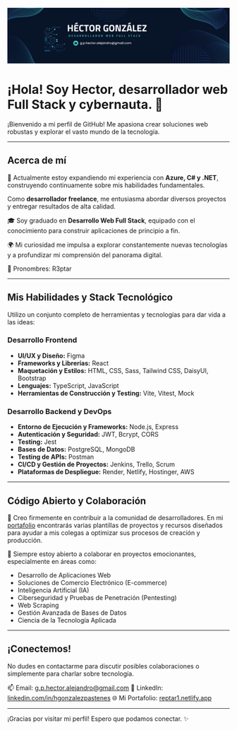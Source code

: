 ![Tecnología y Servicio](https://raw.githubusercontent.com/hector1489/kaimanProject/main/src/assets/img/Technology%20Service.png)

# ¡Hola! Soy Hector, desarrollador web Full Stack y cybernauta. 👋

¡Bienvenido a mi perfil de GitHub! Me apasiona crear soluciones web robustas y explorar el vasto mundo de la tecnología.

---

## Acerca de mí

🌱 Actualmente estoy expandiendo mi experiencia con **Azure, C# y .NET**, construyendo continuamente sobre mis habilidades fundamentales.

Como **desarrollador freelance**, me entusiasma abordar diversos proyectos y entregar resultados de alta calidad.

🎓 Soy graduado en **Desarrollo Web Full Stack**, equipado con el conocimiento para construir aplicaciones de principio a fin.

🌍 Mi curiosidad me impulsa a explorar constantemente nuevas tecnologías y a profundizar mi comprensión del panorama digital.

🐉 Pronombres: R3ptar

---

## Mis Habilidades y Stack Tecnológico

Utilizo un conjunto completo de herramientas y tecnologías para dar vida a las ideas:

### Desarrollo Frontend
* **UI/UX y Diseño:** Figma
* **Frameworks y Librerías:** React
* **Maquetación y Estilos:** HTML, CSS, Sass, Tailwind CSS, DaisyUI, Bootstrap
* **Lenguajes:** TypeScript, JavaScript
* **Herramientas de Construcción y Testing:** Vite, Vitest, Mock

### Desarrollo Backend y DevOps
* **Entorno de Ejecución y Frameworks:** Node.js, Express
* **Autenticación y Seguridad:** JWT, Bcrypt, CORS
* **Testing:** Jest
* **Bases de Datos:** PostgreSQL, MongoDB
* **Testing de APIs:** Postman
* **CI/CD y Gestión de Proyectos:** Jenkins, Trello, Scrum
* **Plataformas de Despliegue:** Render, Netlify, Hostinger, AWS

---

## Código Abierto y Colaboración

🤟 Creo firmemente en contribuir a la comunidad de desarrolladores. En mi [portafolio](https://reptar1.netlify.app/) encontrarás varias plantillas de proyectos y recursos diseñados para ayudar a mis colegas a optimizar sus procesos de creación y producción.

🤝 Siempre estoy abierto a colaborar en proyectos emocionantes, especialmente en áreas como:
* Desarrollo de Aplicaciones Web
* Soluciones de Comercio Electrónico (E-commerce)
* Inteligencia Artificial (IA)
* Ciberseguridad y Pruebas de Penetración (Pentesting)
* Web Scraping
* Gestión Avanzada de Bases de Datos
* Ciencia de la Tecnología Aplicada

---

## ¡Conectemos!

No dudes en contactarme para discutir posibles colaboraciones o simplemente para charlar sobre tecnología.

📫 Email: g.p.hector.alejandro@gmail.com
🔗 LinkedIn: [linkedin.com/in/hgonzalezpastenes](https://www.linkedin.com/in/hgonzalezpastenes/)
🌐 Mi Portafolio: [reptar1.netlify.app](https://reptar1.netlify.app/)

---

¡Gracias por visitar mi perfil! Espero que podamos conectar. ✨
